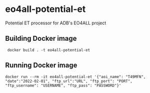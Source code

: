 # eo4all-potential-et
 Potential ET processor for ADB's EO4ALL project

## Building Docker image
     docker build . -t eo4all-potential-et

## Running Docker image
    docker run --rm -it eo4all-potential-et '{"aoi_name": "T49MFN", "date":"2022-02-01", "ftp_url":"URL", "ftp_port": "PORT", "ftp_username": "USERNAME", "ftp_pass": "PASSWORD"}'
